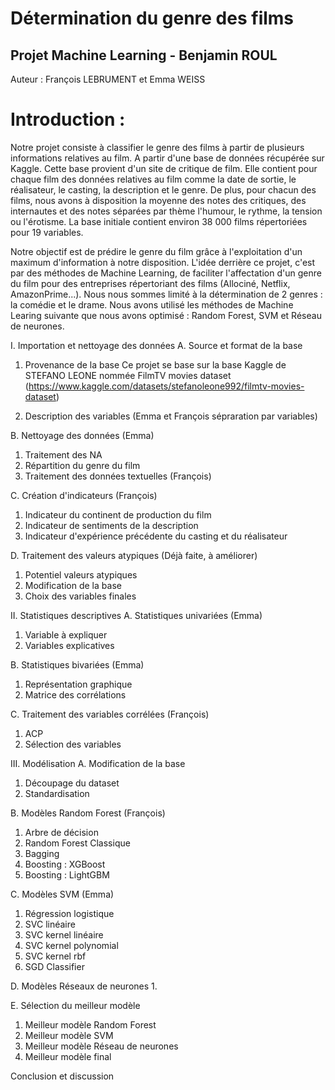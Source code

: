 # Détermination du genre des films
## Projet Machine Learning - Benjamin ROUL

Auteur : François LEBRUMENT et Emma WEISS

# **Introduction :**
Notre projet consiste à classifier le genre des films à partir de plusieurs informations relatives au film.
A partir d'une base de données récupérée sur Kaggle. Cette base provient d'un site de critique de film. Elle contient pour chaque film des données relatives au film comme la date de sortie, le réalisateur, le casting, la description et le genre. De plus, pour chacun des films, nous avons à disposition la moyenne des notes des critiques, des internautes et des notes séparées par thème l'humour, le rythme, la tension ou l'érotisme.
La base initiale contient environ 38 000 films répertoriées pour 19 variables.

Notre objectif est de prédire le genre du film grâce à l'exploitation d'un maximum d'information à notre disposition. L'idée derrière ce projet, c'est par des méthodes de Machine Learning, de faciliter l'affectation d'un genre du film pour des entreprises répertoriant des films (Allociné, Netflix, AmazonPrime...). Nous nous sommes limité à la détermination de 2 genres : la comédie et le drame.
Nous avons utilisé les méthodes de Machine Learing suivante que nous avons optimisé : Random Forest, SVM et Réseau de neurones.







I. Importation et nettoyage des données
A. Source et format de la base
1. Provenance de la base
Ce projet se base sur la base Kaggle de STEFANO LEONE nommée FilmTV movies dataset (https://www.kaggle.com/datasets/stefanoleone992/filmtv-movies-dataset)

2. Description des variables (Emma et François sépraration par variables) 

B. Nettoyage des données (Emma)
1. Traitement des NA
2. Répartition du genre du film
3. Traitement des données textuelles (François)

C. Création d'indicateurs (François)
1. Indicateur du continent de production du film
2. Indicateur de sentiments de la description
3. Indicateur d'expérience précédente du casting et du réalisateur

D. Traitement des valeurs atypiques (Déjà faite, à améliorer)
1. Potentiel valeurs atypiques
2. Modification de la base
3. Choix des variables finales

II. Statistiques descriptives
A. Statistiques univariées (Emma)
1. Variable à expliquer
2. Variables explicatives

B. Statistiques bivariées (Emma)
1. Représentation graphique
2. Matrice des corrélations

C. Traitement des variables corrélées (François)
1. ACP
2. Sélection des variables


III. Modélisation
A. Modification de la base
1. Découpage du dataset
2. Standardisation

B. Modèles Random Forest (François)
1. Arbre de décision
2. Random Forest Classique
3. Bagging
4. Boosting : XGBoost
5. Boosting : LightGBM

C. Modèles SVM (Emma)
1. Régression logistique
2. SVC linéaire
3. SVC kernel linéaire
4. SVC kernel polynomial
5. SVC kernel rbf
6. SGD Classifier

D. Modèles Réseaux de neurones
1.


E. Sélection du meilleur modèle
1. Meilleur modèle Random Forest
2. Meilleur modèle SVM
3. Meilleur modèle Réseau de neurones
4. Meilleur modèle final

Conclusion et discussion
